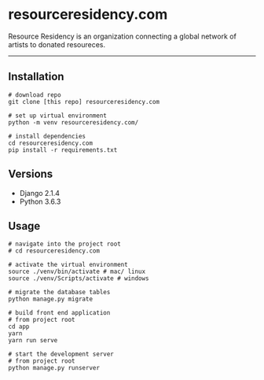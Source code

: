 # resourceresidency.com

Resource Residency is an organization connecting a global network of artists to donated resoureces.

-----

## Installation

```shell
# download repo
git clone [this repo] resourceresidency.com

# set up virtual environment
python -m venv resourceresidency.com/

# install dependencies
cd resourceresidency.com
pip install -r requirements.txt
```

## Versions

* Django 2.1.4
* Python 3.6.3

## Usage

```shell
# navigate into the project root
# cd resourceresidency.com

# activate the virtual environment
source ./venv/bin/activate # mac/ linux
source ./venv/Scripts/activate # windows

# migrate the database tables
python manage.py migrate

# build front end application
# from project root
cd app
yarn
yarn run serve

# start the development server
# from project root
python manage.py runserver
```
